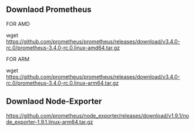 ## Downlaod Prometheus
FOR AMD

wget https://github.com/prometheus/prometheus/releases/download/v3.4.0-rc.0/prometheus-3.4.0-rc.0.linux-amd64.tar.gz

FOR ARM

wget https://github.com/prometheus/prometheus/releases/download/v3.4.0-rc.0/prometheus-3.4.0-rc.0.linux-arm64.tar.gz


## Downlaod Node-Exporter

https://github.com/prometheus/node_exporter/releases/download/v1.9.1/node_exporter-1.9.1.linux-arm64.tar.gz
